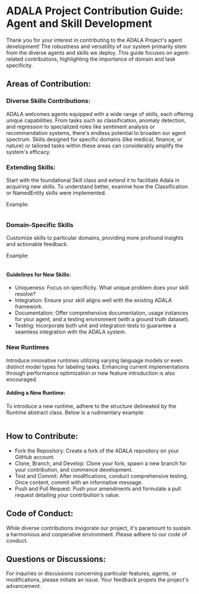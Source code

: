 # ADALA Project Contribution Guide: Agent and Skill Development

Thank you for your interest in contributing to the ADALA Project's agent development! The robustness and versatility of our system primarily stem from the diverse agents and skills we deploy. This guide focuses on agent-related contributions, highlighting the importance of domain and task specificity.

## Areas of Contribution:

### Diverse Skills Contributions:

ADALA welcomes agents equipped with a wide range of skills, each offering unique capabilities. From tasks such as classification, anomaly detection, and regression to specialized roles like sentiment analysis or recommendation systems, there's endless potential to broaden our agent spectrum. Skills designed for specific domains (like medical, finance, or nature) or tailored tasks within these areas can considerably amplify the system's efficacy.

### Extending Skills:

Start with the foundational Skill class and extend it to facilitate Adala in acquiring new skills. To understand better, examine how the Classification or NamedEntity skills were implemented.

Example:

```python

```

### Domain-Specific Skills

Customize skills to particular domains, providing more profound insights and actionable feedback.

Example:

```python
```

#### Guidelines for New Skills:

- Uniqueness: Focus on specificity. What unique problem does your skill resolve?
- Integration: Ensure your skill aligns well with the existing ADALA framework.
- Documentation: Offer comprehensive documentation, usage instances for your agent, and a testing environment (with a ground truth dataset).
- Testing: Incorporate both unit and integration tests to guarantee a seamless integration with the ADALA system.

### New Runtimes 

Introduce innovative runtimes utilizing varying language models or even distinct model types for labeling tasks. Enhancing current implementations through performance optimization or new feature introduction is also encouraged.

#### Adding a New Runtime:
To introduce a new runtime, adhere to the structure delineated by the Runtime abstract class. Below is a rudimentary example:

```python

```

## How to Contribute:

- Fork the Repository: Create a fork of the ADALA repository on your GitHub account.
- Clone, Branch, and Develop: Clone your fork, spawn a new branch for your contribution, and commence development.
- Test and Commit: After modifications, conduct comprehensive testing. Once content, commit with an informative message.
- Push and Pull Request: Push your amendments and formulate a pull request detailing your contribution's value.

## Code of Conduct:
While diverse contributions invigorate our project, it's paramount to sustain a harmonious and cooperative environment. Please adhere to our code of conduct.

## Questions or Discussions:
For inquiries or discussions concerning particular features, agents, or modifications, please initiate an issue. Your feedback propels the project's advancement.
